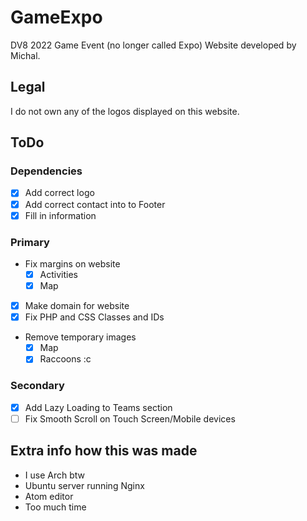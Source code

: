 # GameExpo
DV8 2022 Game Event (no longer called Expo) Website developed by Michal.

## Legal
I do not own any of the logos displayed on this website.

## ToDo
### Dependencies
  - [x] Add correct logo
  - [x] Add correct contact into to Footer
  - [x] Fill in information

### Primary
- Fix margins on website
  - [x] Activities
  - [x] Map
- [x] Make domain for website
- [x] Fix PHP and CSS Classes and IDs
- Remove temporary images
  - [x] Map
  - [x] Raccoons :c

### Secondary
  - [x] Add Lazy Loading to Teams section
  - [ ] Fix Smooth Scroll on  Touch Screen/Mobile devices

## Extra info how this was made
  - I use Arch btw
  - Ubuntu server running Nginx
  - Atom editor
  - Too much time
